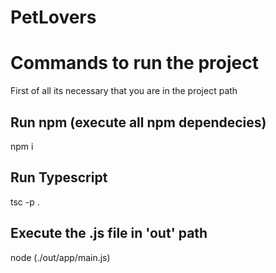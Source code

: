 # PetLovers

# Commands to run the project

First of all its necessary that you are in the project path

## Run npm (execute all npm dependecies)
npm i 

## Run Typescript
tsc -p .

## Execute the .js file in 'out' path
node <filepath> (./out/app/main.js)